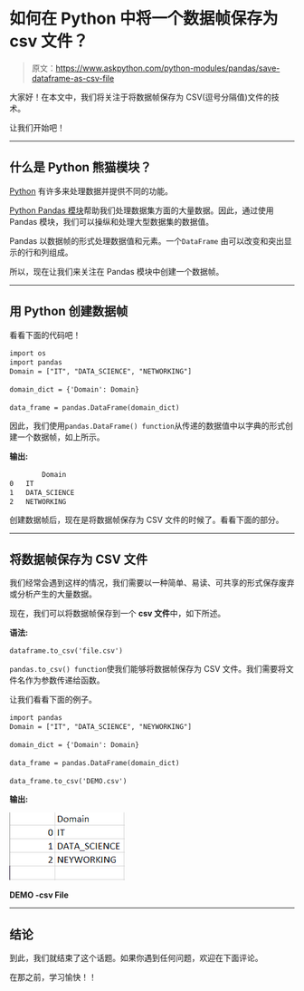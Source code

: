 # 如何在 Python 中将一个数据帧保存为 csv 文件？

> 原文：<https://www.askpython.com/python-modules/pandas/save-dataframe-as-csv-file>

大家好！在本文中，我们将关注于将数据帧保存为 CSV(逗号分隔值)文件的技术。

让我们开始吧！

* * *

## 什么是 Python 熊猫模块？

[Python](https://www.askpython.com/) 有许多来处理数据并提供不同的功能。

[Python Pandas 模块](https://www.askpython.com/python-modules/pandas/python-pandas-module-tutorial)帮助我们处理数据集方面的大量数据。因此，通过使用 Pandas 模块，我们可以操纵和处理大型数据集的数据值。

Pandas 以数据帧的形式处理数据值和元素。一个`DataFrame` 由可以改变和突出显示的行和列组成。

所以，现在让我们来关注在 Pandas 模块中创建一个数据帧。

* * *

## 用 Python 创建数据帧

看看下面的代码吧！

```
import os
import pandas
Domain = ["IT", "DATA_SCIENCE", "NETWORKING"] 

domain_dict = {'Domain': Domain} 

data_frame = pandas.DataFrame(domain_dict) 

```

因此，我们使用`pandas.DataFrame() function`从传递的数据值中以字典的形式创建一个数据帧，如上所示。

**输出:**

```
        Domain
0	IT
1	DATA_SCIENCE
2	NETWORKING

```

创建数据帧后，现在是将数据帧保存为 CSV 文件的时候了。看看下面的部分。

* * *

## 将数据帧保存为 CSV 文件

我们经常会遇到这样的情况，我们需要以一种简单、易读、可共享的形式保存废弃或分析产生的大量数据。

现在，我们可以将数据帧保存到一个 **csv 文件**中，如下所述。

**语法:**

```
dataframe.to_csv('file.csv') 

```

`pandas.to_csv() function`使我们能够将数据帧保存为 CSV 文件。我们需要将文件名作为参数传递给函数。

让我们看看下面的例子。

```
import pandas
Domain = ["IT", "DATA_SCIENCE", "NEYWORKING"] 

domain_dict = {'Domain': Domain} 

data_frame = pandas.DataFrame(domain_dict) 

data_frame.to_csv('DEMO.csv') 

```

**输出:**

![DEMO -csv File](img/6d5405bc17c8881a435a082939734790.png)

**DEMO -csv File**

* * *

## 结论

到此，我们就结束了这个话题。如果你遇到任何问题，欢迎在下面评论。

在那之前，学习愉快！！